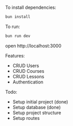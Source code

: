 To install dependencies:

```sh
bun install
```

To run:

```sh
bun run dev
```

open http://localhost:3000

Features:

- CRUD Users
- CRUD Courses
- CRUD Lessons
- Authentication

Todo:

- Setup initial project (done)
- Setup database (done)
- Setup project structure
- Setup routes
